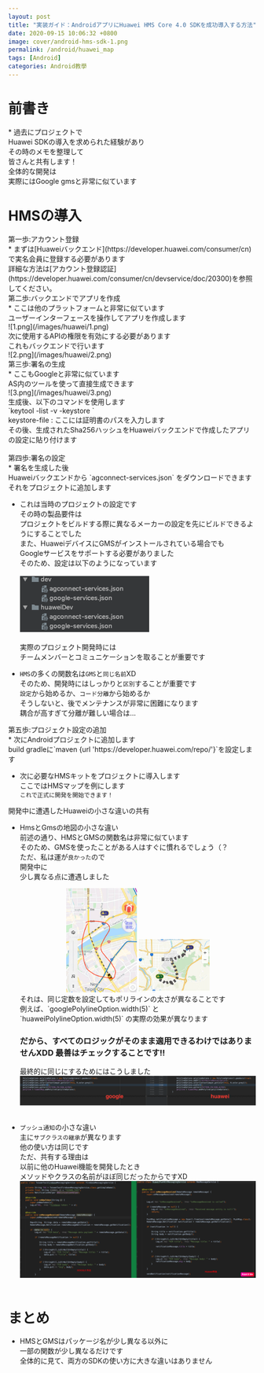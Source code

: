 ```yaml
---
layout: post
title: "実装ガイド：AndroidアプリにHuawei HMS Core 4.0 SDKを成功導入する方法"
date: 2020-09-15 10:06:32 +0800
image: cover/android-hms-sdk-1.png
permalink: /android/huawei_map
tags: [Android]
categories: Android教學
---
```


<h1 class="c-border-main-title">前書き</h1>
* 過去にプロジェクトで<br>
Huawei SDKの導入を求められた経験があり<br>
その時のメモを整理して<br>
皆さんと共有します！<br>
全体的な開発は<br>
実際にはGoogle gmsと非常に似ています <br>

<h1 class="c-border-main-title">HMSの導入</h1>


<div class="c-border-content-title-1">第一歩:アカウント登録</div>
* まずは[Huaweiバックエンド](https://developer.huawei.com/consumer/cn)で実名会員に登録する必要があります<br>
 詳細な方法は[アカウント登録認証](https://developer.huawei.com/consumer/cn/devservice/doc/20300)を参照してください。

<div class="c-border-content-title-1">第二歩:バックエンドでアプリを作成</div>
 * ここは他のプラットフォームと非常に似ています<br>
 ユーザーインターフェースを操作してアプリを作成します<br>
 ![1.png](/images/huawei/1.png)<br>
 次に使用するAPIの権限を有効にする必要があります<br>
 これもバックエンドで行います<br>
 ![2.png](/images/huawei/2.png)<br>

<div class="c-border-content-title-1">第三歩:署名の生成</div>
 * ここもGoogleと非常に似ています<br>
 AS内のツールを使って直接生成できます<br>
 ![3.png](/images/huawei/3.png)<br>
 生成後、以下のコマンドを使用します<br>
 `keytool -list -v -keystore <keystore-file>`<br>
 keystore-file : ここには証明書のパスを入力します<br>
 その後、生成されたSha256ハッシュをHuaweiバックエンドで作成したアプリの設定に貼り付けます<br><br>


<div class="c-border-content-title-1">第四歩:署名の設定</div>
  * 署名を生成した後<br>
  Huaweiバックエンドから `agconnect-services.json` をダウンロードできます<br>
  それをプロジェクトに追加します<br>

  * これは当時のプロジェクトの設定です<br>
  その時の製品要件は<br>
  プロジェクトをビルドする際に異なるメーカーの設定を先にビルドできるようにすることでした<br>
  また、HuaweiデバイスにGMSがインストールされている場合でも<br>
  Googleサービスをサポートする必要がありました<br>
  そのため、設定は以下のようになっています<br><br>
  ![4.png](/images/huawei/4.png)<br><br>
  実際のプロジェクト開発時には<br>
  チームメンバーとコミュニケーションを取ることが重要です<br>

  * `HMS`の多くの関数名は`GMS`と`同じ名前`XD<br>
  そのため、開発時にはしっかりと`区別`することが重要です<br>
  `設定`から始めるか、`コード分離`から始めるか<br>
  そうしないと、後でメンテナンスが非常に困難になります<br>
  耦合が高すぎて分離が難しい場合は...<br>

<div class="c-border-content-title-1">第五歩:プロジェクト設定の追加</div>
  * 次にAndroidプロジェクトに追加します <br>
    build gradleに`maven {url 'https://developer.huawei.com/repo/'}`を設定します
    <script src="https://gist.github.com/KuanChunChen/1ca47854f0a1eb3c94565c3512725050.js"></script>
    <br>

  * 次に必要なHMSキットをプロジェクトに導入します<br>
    ここではHMSマップを例にします<br>
    <script src="https://gist.github.com/KuanChunChen/631f00b79f69c96bd2a226c58eff5199.js"></script>
    `これで正式に開発を開始できます！`

<div class="c-border-content-title-4">開発中に遭遇したHuaweiの小さな違いの共有</div>

 * HmsとGmsの地図の小さな違い<br>
   前述の通り、HMSとGMSの関数名は非常に似ています<br>
   そのため、GMSを使ったことがある人はすぐに慣れるでしょう（？<br>
   ただ、私は運が`良かった`ので<br>
   開発中に<br>
   少し異なる点に遭遇しました<br>
   <div align="center">
     <img src="/images/huawei/6.png" alt="Cover" width="30%" >
     <img src="/images/huawei/7.png" alt="Cover" width="30%" >
   </div>
   それは、同じ定数を設定してもポリラインの太さが異なることです<br>
   例えば、`googlePolylineOption.width(5)` と `huaweiPolylineOption.width(5)` の実際の効果が異なります<br>

   ### だから、すべてのロジックがそのまま適用できるわけではありませんXDD 最善はチェックすることです!!

   最終的に同じにするためにはこうしました<br>
   ![5.png](/images/huawei/5.png)<br><br>

 * `プッシュ通知`の小さな違い<br>
   主に`サブクラスの継承`が異なります<br>
   他の使い方は同じです<br>
   ただ、共有する理由は<br>
   以前に他のHuawei機能を開発したとき<br>
   メソッドやクラスの名前がほぼ同じだったからですXD<br>
   ![8.png](/images/huawei/8.png)<br><br>


<h1 class="c-border-main-title">まとめ</h1>

 * HMSとGMSはパッケージ名が少し異なる以外に<br>
 一部の関数が少し異なるだけです<br>
 全体的に見て、両方のSDKの使い方に大きな違いはありません<br>
